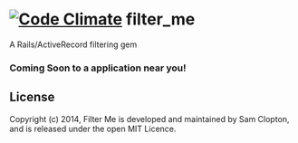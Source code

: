 [![Code Climate](https://codeclimate.com/github/Samsinite/filter_me.png)](https://codeclimate.com/github/Samsinite/filter_me)
filter_me
=========

A Rails/ActiveRecord filtering gem

### Coming Soon to a application near you!


## License
Copyright (c) 2014, Filter Me is developed and maintained by Sam Clopton, and is released under the open MIT Licence.
